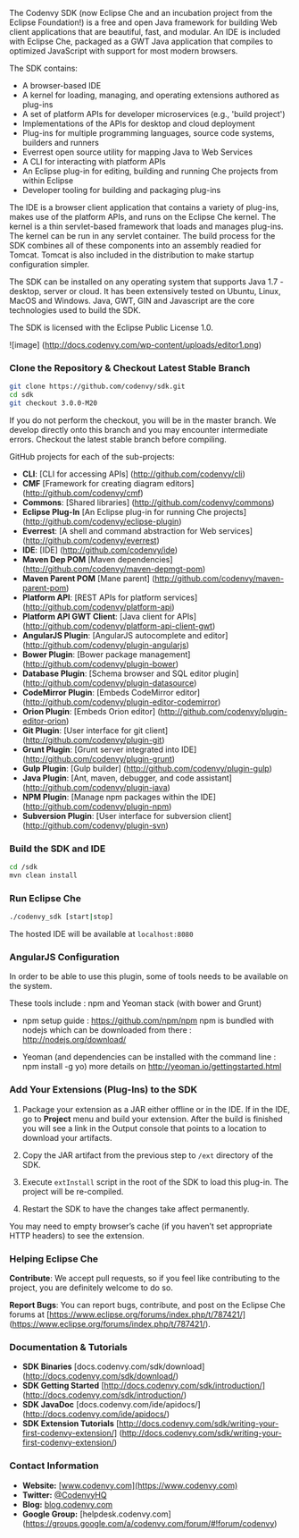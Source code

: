 The Codenvy SDK (now Eclipse Che and an incubation project from the Eclipse Foundation!) is a free and open Java framework for building Web client applications that are beautiful, fast, and modular. An IDE is included with Eclipse Che, packaged as a GWT Java application that compiles to optimized JavaScript with support for most modern browsers.

The SDK contains:
* A browser-based IDE
* A kernel for loading, managing, and operating extensions authored as plug-ins
* A set of platform APIs for developer microservices (e.g., 'build project')
* Implementations of the APIs for desktop and cloud deployment
* Plug-ins for multiple programming languages, source code systems, builders and runners
* Everrest open source utility for mapping Java to Web Services
* A CLI for interacting with platform APIs
* An Eclipse plug-in for editing, building and running Che projects from within Eclipse
* Developer tooling for building and packaging plug-ins

The IDE is a browser client application that contains a variety of plug-ins, makes use of the platform APIs, and runs on the Eclipse Che kernel.  The kernel is a thin servlet-based framework that loads and manages plug-ins.  The kernel can be run in any servlet container.  The build process for the SDK combines all of these components into an assembly readied for Tomcat.  Tomcat is also included in the distribution to make startup configuration simpler. 

The SDK can be installed on any operating system that supports Java 1.7 - desktop, server or cloud. It has been extensively tested on Ubuntu, Linux, MacOS and Windows.  Java, GWT, GIN and Javascript are the core technologies used to build the SDK.

The SDK is licensed with the Eclipse Public License 1.0.

![image] (http://docs.codenvy.com/wp-content/uploads/editor1.png)

### Clone the Repository & Checkout Latest Stable Branch

```sh
git clone https://github.com/codenvy/sdk.git
cd sdk
git checkout 3.0.0-M20
```

If you do not perform the checkout, you will be in the master branch.  We develop directly onto this branch and you may encounter intermediate errors.  Checkout the latest stable branch before compiling.

GitHub projects for each of the sub-projects:
* **CLI**:                     [CLI for accessing APIs] (http://github.com/codenvy/cli)
* **CMF**                      [Framework for creating diagram editors] (http://github.com/codenvy/cmf)
* **Commons**:                 [Shared libraries] (http://github.com/codenvy/commons)
* **Eclipse Plug-In**          [An Eclipse plug-in for running Che projects] (http://github.com/codenvy/eclipse-plugin)
* **Everrest**:                [A shell and command abstraction for Web services] (http://github.com/codenvy/everrest)
* **IDE**:                     [IDE] (http://github.com/codenvy/ide)
* **Maven Dep POM**            [Maven dependencies] (http://github.com/codenvy/maven-depmgt-pom)
* **Maven Parent POM**         [Mane parent] (http://github.com/codenvy/maven-parent-pom)
* **Platform API**:            [REST APIs for platform services] (http://github.com/codenvy/platform-api)
* **Platform API GWT Client**: [Java client for APIs] (http://github.com/codenvy/platform-api-client-gwt)
* **AngularJS Plugin**:        [AngularJS autocomplete and editor] (http://github.com/codenvy/plugin-angularjs)
* **Bower Plugin**:            [Bower package management] (http://github.com/codenvy/plugin-bower)
* **Database Plugin**:         [Schema browser and SQL editor plugin] (http://github.com/codenvy/plugin-datasource)
* **CodeMirror Plugin**:       [Embeds CodeMirror editor] (http://github.com/codenvy/plugin-editor-codemirror)
* **Orion Plugin**:            [Embeds Orion editor] (http://github.com/codenvy/plugin-editor-orion)
* **Git Plugin**:              [User interface for git client] (http://github.com/codenvy/plugin-git)
* **Grunt Plugin**:            [Grunt server integrated into IDE] (http://github.com/codenvy/plugin-grunt)
* **Gulp Plugin**:             [Gulp builder] (http://github.com/codenvy/plugin-gulp)
* **Java Plugin**:             [Ant, maven, debugger, and code assistant] (http://github.com/codenvy/plugin-java)
* **NPM Plugin**:              [Manage npm packages within the IDE] (http://github.com/codenvy/plugin-npm)
* **Subversion Plugin**:       [User interface for subversion client] (http://github.com/codenvy/plugin-svn)


### Build the SDK and IDE
```sh
cd /sdk
mvn clean install
```

### Run Eclipse Che
```sh
./codenvy_sdk [start|stop]
```

The hosted IDE will be available at ```localhost:8080```

### AngularJS Configuration

In order to be able to use this plugin, some of tools needs to be available on the system.

These tools include : npm and Yeoman stack (with bower and Grunt)

* npm setup guide : https://github.com/npm/npm
npm is bundled with nodejs which can be downloaded from there : http://nodejs.org/download/


* Yeoman (and dependencies can be installed with the command line : npm install -g yo)
   more details on http://yeoman.io/gettingstarted.html

### Add Your Extensions (Plug-Ins) to the SDK

1. Package your extension as a JAR either offline or in the IDE.  If in the IDE, go to **Project** menu and build your extension. After the build is finished you will see a link in the Output console that points to a location to download your artifacts.  

2. Copy the JAR artifact from the previous step to ```/ext``` directory of the SDK.  

3. Execute ```extInstall``` script in the root of the SDK to load this plug-in. The project will be re-compiled.

4. Restart the SDK to have the changes take affect permanently.

You may need to empty browser’s cache (if you haven’t set appropriate HTTP headers) to see the extension.

### Helping Eclipse Che

**Contribute**: We accept pull requests, so if you feel like contributing to the project, you are definitely welcome to do so.

**Report Bugs**: You can report bugs, contribute, and post on the Eclipse Che forums at [https://www.eclipse.org/forums/index.php/t/787421/] (https://www.eclipse.org/forums/index.php/t/787421/). 

### Documentation & Tutorials
* **SDK Binaries** [docs.codenvy.com/sdk/download] (http://docs.codenvy.com/sdk/download/)
* **SDK Getting Started** [http://docs.codenvy.com/sdk/introduction/] (http://docs.codenvy.com/sdk/introduction/)
* **SDK JavaDoc** [docs.codenvy.com/ide/apidocs/] (http://docs.codenvy.com/ide/apidocs/)
* **SDK Extension Tutorials** [http://docs.codenvy.com/sdk/writing-your-first-codenvy-extension/] (http://docs.codenvy.com/sdk/writing-your-first-codenvy-extension/)


### Contact Information
* **Website:** [www.codenvy.com](https://www.codenvy.com)
* **Twitter:** [@CodenvyHQ](https://twitter.com/CodenvyHQ)
* **Blog:** [blog.codenvy.com](http://blog.codenvy.com)
* **Google Group:** [helpdesk.codenvy.com] (https://groups.google.com/a/codenvy.com/forum/#!forum/codenvy)

